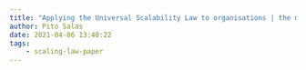 ```yaml
---
title: "Applying the Universal Scalability Law to organisations | the morning paper"
author: Pito Salas
date: 2021-04-06 13:40:22
tags:
    - scaling-law-paper
---
```


